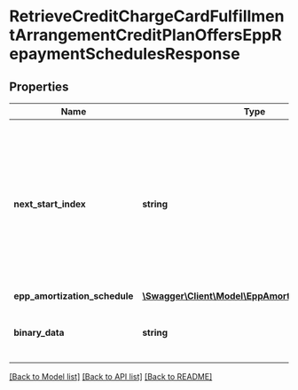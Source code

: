 # RetrieveCreditChargeCardFulfillmentArrangementCreditPlanOffersEppRepaymentSchedulesResponse

## Properties
Name | Type | Description | Notes
------------ | ------------- | ------------- | -------------
**next_start_index** | **string** | The next start index that indicates the next set of records to be fetched, if there are available. Typically, this value should be populated if the first response has the value of nextStartIndex. | [optional] 
**epp_amortization_schedule** | [**\Swagger\Client\Model\EppAmortizationSchedule[]**](EppAmortizationSchedule.md) |  | [optional] 
**binary_data** | **string** | This field contains binary data of the Repayment Schedule. | [optional] 

[[Back to Model list]](../../README.md#documentation-for-models) [[Back to API list]](../../README.md#documentation-for-api-endpoints) [[Back to README]](../../README.md)

